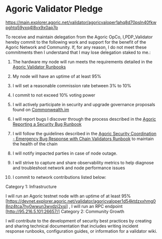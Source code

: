# Agoric Validator Pledge
https://main.explorer.agoric.net/validator/agoricvaloper1ahq8d70psln40fkwpghtq59yxq4l8vx9x0ap7p

To receive and maintain delegation from the Agoric OpCo, I,PDP_Validator hereby commit to the following work and support for the benefit of the Agoric Network and Community. If, for any reason, I do not meet these commitments then I understand that I may lose delegation staked to me.:

1. The hardware my node will run meets the requirements detailed in the [Agoric Validator Runbooks](https://github.com/Agoric/agoric-sdk/wiki/Runbook%...)

2. My node will have an uptime of at least 95%

3. I will set a reasonable commission rate between 3% to 10%

4. I commit to not exceed 10% voting power

5. I will actively participate in security and upgrade governance proposals found on [Commonwealth.im](https://commonwealth.im/agoric)

6. I will report bugs I discover through the process described in the [Agoric Reporting a Security Bug Runbook](https://github.com/Agoric/agoric-sdk/wiki/Runbook%...)

7. I will follow the guidelines described in the [Agoric Security Coordination - Emergency Bug Response with Chain Validators Runbook](https://github.com/Agoric/agoric-sdk/wiki/Runbook%...) to maintain the health of the chain

8. I will notify impacted parties in case of node outage.

9. I will strive to capture and share observability metrics to help diagnose and troubleshoot network and node performance issues

10. I commit to network contributions listed below:

Category 1: Infrastructure

I will run an Agoric testnet node with an uptime of at least 95% [https://devnet.explorer.agoric.net/validator/agoricvaloper1d54ktdzxxhmg08nz4tca7hy0wwun3wvdzj2xsj] , I will run an RPC endpoint [http://95.216.5.101:26657/]
Category 2: Community Growth

I will contribute to the development of security best practices by creating and sharing technical documentation that includes writing incident response runbooks, configuration guides, or information for a validator wiki. ‌
